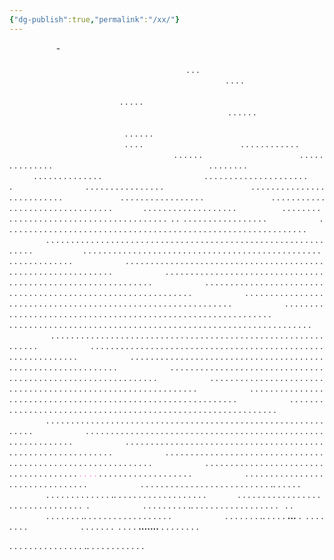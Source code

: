 ```yaml
---
{"dg-publish":true,"permalink":"/xx/"}
---
```



                
  -
                                                                                                                                                                                                                                                                            . . .
                                                                                                                                    . . . .
                                                                                                                                   . . . . .
                                                                                                                                       . . . . . .
                                                                                                                                       . . . . . .
                                                                           . . . .                                        . . . . . . . . . . . .
                                                                   . . . . . .                                        . . . . . . . . . . . . . .
                                                                 . . . . . . . .                                      . . . . . . . . . . . . . .
                                         . . . . . . . . . . . . . . . . . . . . . .                              . . . . . . . . . . . . . . . .
                                     . . . . . . . . . . . . . . . . . . . . . . . . . .                        . . . . . . . . . . . . . . . . . 
                              . . . . . . . . . . . . . . . . . . . . . . . . . . . . . . . .              . . . . . . . . . . . . . . . . . . .
                      . . . . . . . . . . . . . . . . . . . . . . . . . . . . . . . . . . . . . . . .   . .   . . . . . . . . . . . . . . . . .
                      . . . . . . . . . . . . . . . . . . . . . . . . . . . . . . . . . . . . . . . . . . . . . . . . . . . . . . . . . . . . .
                      . . . . . . . . . . . . . . . . . . . . . . . . . . . . . . . . . . . . . . . . . . . . . . . . . . . . . . . . . . . . .
                      . . . . . . . . . . . . . . . . . . . . . . . . . . . . . . . . . . . . . . . . . . . . . . . . . . . . . . . . . . . . .
                      . . . . . . . . . . . . . . . . . . . . . . . . . . . . . . . . . . . . . . . . . . . . . . . . . . . . . . . . . . . . .
                      . . . . . . . . . . . . . . . . . . . . . . . . . . . . . . . . . . . . . . . . . . . . . . . . . . . . . . . . . . . . .
                      . . . . . . . . . . . . . . . . . . . . . . . . . . . . . . . . . . . . . . . . . . . . . . . . . . . . . . . . . . . . .
                      . . . . . . . . . . . . . . . . . . . . . . . . . . . . . . . . . . . . . . . . . . . . . . . . . . . . . . . . . . . . .
                      . . . . . . . . . . . . . . . . . . . . . . . . . . . . . . . . . . . . . . . . . . . . . . . . . . . . . . . . . . . . .
                      . . . . . . . . . . . . . . . . . . . . . . . . . . . . . . . . . . . . . . . . . . . . . . . . . . . . . . . . . . . . .
                      . . . . . . . . . . . . . . . . . . . . . . . . . . . . . . . . . . . . . . . . . . . . . . . . . . . . . . . . . . . . .
                      . . . . . . . . . . . . . . . . . . . . . . . . . . . . . . . . . . . . . . . . . . . . . . . . . . . . . . . . . . . . .
                      . . . . . . . . . . . . . . . . . . . . . . . . . . . . . . . . . . . . . . . . . . . . . . . . . . . . . . . . . . . . .
                      . . . . . . . . . . . . . . . . . . . . . . . . . . . . . . . . . . . . . . . . . . . . . . . . . . . . . . . . . . . . .
                      . . . . . . . . . . . . . . . . . . . . . . . . . . . . . . . . . . . . . . . . . . . . . . . . . . . . . . . . . . . . .
                      . . . . . . . . . . . . . . . . . . . . . . . . . . . . . . . . . . . . . . . . . . . . . . . . . . . . . . . . . . . . .
                      . . . . . . . . . . . . . . . . . . . . . . . . . . . . . . . . . . . . . . . . . . . . . . . . . . . . . . . . . . . . .
                      . . . . . . . . . . . . . . . . . . . . . . . . . . . . . . . . . . . . . . . . . . . . . . . . . . . . . . . . . . . . .
                      . . . . . . . . . . . . . . . . . . . . . . . . . . . . . . . . . . . . . . . . . . . . . . . . . . . . . . . . . . . . .
                      . . . . . . . . . . . . . . . . . . . . . . . . . . . . . . . . . . . . . . . . . . . . . . . . . . . . . . . . . . . . .
                      . . . . . . . . . . . . . . . . . . . . . . . . . . . . . . . . . . . . . . . . . . . . . . . . . . . . . . . . . . . . .
                      . . . . . . . . . . . . . . . . . . . . . . . . . . . . . . . . . . . . . . <span style="color:rgb(240, 122, 203)">. . . .</span> . . . . . . . . . . . . . . . . . . . 
                      . . . . . . . . . . . . . . . . . . . . . . . . . . . . . . . .
                      . . . . . . . . . . . . . . . . . . . . . . . . . . .. . . . . .
                      . . . . . . . . . . . . . .. . . . . . . . . . . . . . . . . . .
            . . . . . . . . . . . . . . . . . . . . . . . . . . . . . . . .  .
                        . . . . . . . . . .. . . . . . . . . . . . . . . . . .   . .
                       . . . . . . . .. . . . . . . . . . . . . . . . . .
                      . . . . . . . .. . . . . **...** .  . . . . . . . .
                      . . . . . . .  . . . . **.......** . . . . . . . .

. . . . . . . . . . . . . . . .. . . . . . . . . . . .